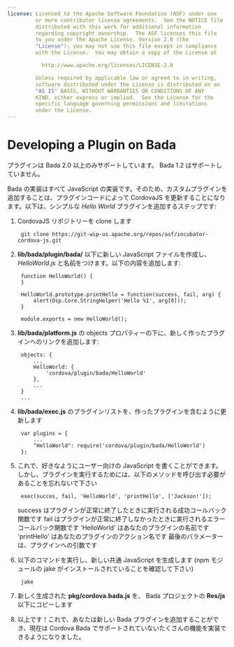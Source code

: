 ```yaml
---
license: Licensed to the Apache Software Foundation (ASF) under one
         or more contributor license agreements.  See the NOTICE file
         distributed with this work for additional information
         regarding copyright ownership.  The ASF licenses this file
         to you under the Apache License, Version 2.0 (the
         "License"); you may not use this file except in compliance
         with the License.  You may obtain a copy of the License at

           http://www.apache.org/licenses/LICENSE-2.0

         Unless required by applicable law or agreed to in writing,
         software distributed under the License is distributed on an
         "AS IS" BASIS, WITHOUT WARRANTIES OR CONDITIONS OF ANY
         KIND, either express or implied.  See the License for the
         specific language governing permissions and limitations
         under the License.
---
```


Developing a Plugin on Bada
===========================

プラグインは Bada 2.0 以上のみサポートしています。 Bada 1.2 はサポートしていません。

Bada の実装はすべて JavaScript の実装です。そのため、カスタムプラグインを追加することは、プラグインコードによって CordovaJS を更新することになります。以下は、シンプルな _Hello World_ プラグインを追加するステップです:

1. CordovaJS リポジトリーを clone します

        git clone https://git-wip-us.apache.org/repos/asf/incubator-cordova-js.git

2. __lib/bada/plugin/bada/__ 以下に新しい JavaScript ファイルを作成し、 _HelloWorld.js_ と名前をつけます。以下の内容を追加します:

        function HelloWorld() {
        }

        HelloWorld.prototype.printHello = function(success, fail, arg) {
            alert(Osp.Core.StringHelper('Hello %1', arg[0]));
        }

        module.exports = new HelloWorld();

3. __lib/bada/platform.js__ の objects プロパティーの下に、新しく作ったプラグインへのリンクを追加します:

        objects: {
            ...
            HelloWorld: {
                'cordova/plugin/bada/HelloWorld'
            },
            ...
        }
        ...
4. __lib/bada/exec.js__ のプラグインリストを、作ったプラグインを含むように更新します

        var plugins = {
            ...
            "HelloWorld": require('cordova/plugin/bada/HelloWorld')
        };
5. これで、好きなようにユーザー向けの JavaScript を書くことができます。しかし、プラグインを実行するためには、以下のメソッドを呼び出す必要があることを忘れないで下さい

        exec(succes, fail, 'HelloWorld', 'printHello', ['Jackson!']);

    success はプラグインが正常に終了したときに実行される成功コールバック関数です
    fail はプラグインが正常に終了しなかったときに実行されるエラーコールバック関数です
    'HelloWorld' はあなたのプラグインの名前です
    'printHello' はあなたのプラグインのアクション名です
    最後のパラメーターは、プラグインへの引数です

6. 以下のコマンドを実行し、新しい共通 JavaScript を生成します (npm モジュールの jake がインストールされていることを確認して下さい)

        jake

7. 新しく生成された __pkg/cordova.bada.js__ を、 Bada プロジェクトの __Res/js__ 以下にコピーします

6. 以上です！これで、あなたは新しい Bada プラグインを追加することができ、現在は Cordova Bada でサポートされていないたくさんの機能を実装できるようになりました。
